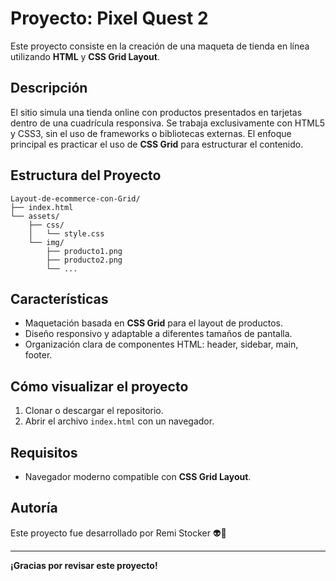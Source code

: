 
# Proyecto: Pixel Quest 2

Este proyecto consiste en la creación de una maqueta de tienda en línea utilizando **HTML** y **CSS Grid Layout**.
## Descripción

El sitio simula una tienda online con productos presentados en tarjetas dentro de una cuadrícula responsiva. Se trabaja exclusivamente con HTML5 y CSS3, sin el uso de frameworks o bibliotecas externas. El enfoque principal es practicar el uso de **CSS Grid** para estructurar el contenido.

## Estructura del Proyecto

```plaintext
Layout-de-ecommerce-con-Grid/
├── index.html
└── assets/
    ├── css/
    │   └── style.css
    └── img/
        ├── producto1.png
        ├── producto2.png
        └── ...
```

## Características

* Maquetación basada en **CSS Grid** para el layout de productos.
* Diseño responsivo y adaptable a diferentes tamaños de pantalla.
* Organización clara de componentes HTML: header, sidebar, main, footer.

## Cómo visualizar el proyecto

1. Clonar o descargar el repositorio.
2. Abrir el archivo `index.html` con un navegador.

## Requisitos

* Navegador moderno compatible con **CSS Grid Layout**.

## Autoría

Este proyecto fue desarrollado por Remi Stocker 👽🫰

---

**¡Gracias por revisar este proyecto!**
